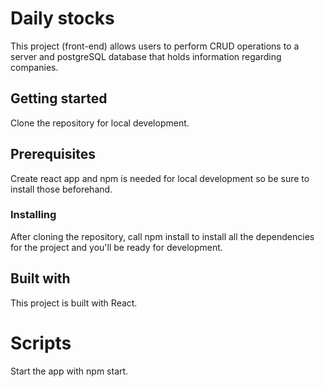 # Daily stocks
This project (front-end) allows users to perform CRUD operations to a server and postgreSQL database that holds information regarding companies.

## Getting started

Clone the repository for local development.

## Prerequisites

Create react app and npm is needed for local development so be sure to install those beforehand.

### Installing

After cloning the repository, call npm install to install all the dependencies for the project and you'll be ready for development.

## Built with

This project is built with React.

# Scripts 

Start the app with npm start.

